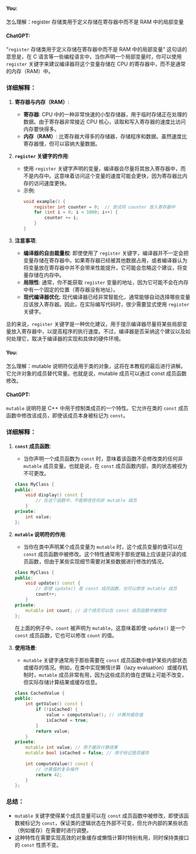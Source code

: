 #### You:
怎么理解：register 存储类用于定义存储在寄存器中而不是 RAM 中的局部变量

#### ChatGPT:
“`register` 存储类用于定义存储在寄存器中而不是 RAM 中的局部变量” 这句话的意思是，在 C 语言等一些编程语言中，当你声明一个局部变量时，你可以使用 `register` 关键字来建议编译器将这个变量存储在 CPU 的寄存器中，而不是通常的内存（RAM）中。

### 详细解释：

1. **寄存器与内存（RAM）**:
   - **寄存器**: CPU 中的一种非常快速的小型存储器，用于临时存储正在处理的数据。由于寄存器非常接近 CPU 核心，读取和写入寄存器的速度比访问内存要快得多。
   - **内存（RAM）**: 比寄存器大得多的存储器，存储程序和数据。虽然速度比寄存器慢，但可以容纳大量数据。

2. **`register` 关键字的作用**:
   - 使用 `register` 关键字声明的变量，编译器会尽量将其放入寄存器中，而不是内存中。这意味着访问这个变量的速度可能会更快，因为寄存器比内存的访问速度更快。
   - 示例:
     ```c
     void example() {
         register int counter = 0;  // 尝试将 counter 放入寄存器中
         for (int i = 0; i < 1000; i++) {
             counter += i;
         }
     }
     ```

3. **注意事项**:
   - **编译器的自由裁量权**: 即使使用了 `register` 关键字，编译器并不一定会把变量存储在寄存器中。如果寄存器已经被其他数据占用，或者编译器认为将变量放在寄存器中并不会带来性能提升，它可能会忽略这个建议，将变量存储在内存中。
   - **局限性**: 通常，你不能获取 `register` 变量的地址，因为它可能不会在内存中有一个固定的位置（寄存器没有地址）。
   - **现代编译器优化**: 现代编译器已经非常智能化，通常能够自动选择哪些变量应该放入寄存器。因此，在实际编写代码时，很少需要显式使用 `register` 关键字。

总的来说，`register` 关键字是一种优化建议，用于提示编译器尽量将某些局部变量放入寄存器中，以提高程序的执行速度。不过，编译器是否采纳这个建议以及如何处理它，取决于编译器的实现和具体的硬件环境。


#### You:
怎么理解：mutable 说明符仅适用于类的对象，这将在本教程的最后进行讲解。它允许对象的成员替代常量。也就是说，mutable 成员可以通过 const 成员函数修改。

#### ChatGPT:
`mutable` 说明符是 C++ 中用于控制类成员的一个特性。它允许在类的 `const` 成员函数中修改该成员，即使该成员本身被标记为 `const`。

### 详细解释：

1. **`const` 成员函数**:

   - 当你声明一个成员函数为 `const` 时，意味着该函数不会修改类的任何非 `mutable` 成员变量。也就是说，在 `const` 成员函数内部，类的状态被视为不可更改。

   ```cpp
   class MyClass {
   public:
       void display() const {
           // 在这个函数中，不能修改任何非 mutable 成员
       }
   private:
       int value;
   };
   ```

2. **`mutable` 说明符的作用**:

   - 当你在类中声明某个成员变量为 `mutable` 时，这个成员变量的值可以在 `const` 成员函数中被修改。这个特性通常用于那些逻辑上应该是只读的成员函数，但由于某些实现细节需要对某些数据进行修改的情况。

   ```cpp
   class MyClass {
   public:
       void update() const {
           // 即使 update() 是 const 成员函数，也可以修改 mutable 成员
           count++;
       }
   private:
       mutable int count; // 这个成员可以在 const 成员函数中被修改
   };
   ```

   在上面的例子中，`count` 被声明为 `mutable`，这意味着即使 `update()` 是一个 `const` 成员函数，它也可以修改 `count` 的值。

3. **使用场景**:

   - `mutable` 关键字通常用于那些需要在 `const` 成员函数中维护某些内部状态或缓存的情况。例如，在类中实现懒惰计算（lazy evaluation）或缓存机制时，`mutable` 成员非常有用，因为这些成员的值在逻辑上可能不改变，但实际存储计算结果或缓存信息。

   ```cpp
   class CachedValue {
   public:
       int getValue() const {
           if (!isCached) {
               value = computeValue(); // 计算并缓存值
               isCached = true;
           }
           return value;
       }
   private:
       mutable int value; // 用于缓存计算结果
       mutable bool isCached = false; // 用于标记是否缓存
       
       int computeValue() const {
           // 计算值的复杂操作
           return 42;
       }
   };
   ```

### 总结：

- `mutable` 关键字使得某个成员变量可以在 `const` 成员函数中被修改，即使该函数被标记为 `const`，保证类的逻辑状态在外部不可变，但允许内部的某些状态（例如缓存）在需要时进行调整。
- 这种特性在需要实现高效的对象缓存或懒惰计算时特别有用，同时保持类接口的 `const` 性质不变。
